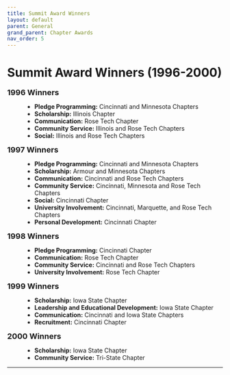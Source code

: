 ```yaml
---
title: Summit Award Winners
layout: default
parent: General
grand_parent: Chapter Awards
nav_order: 5
---
```


# Summit Award Winners (1996-2000)

<dl>
<dt><font size="+1"><b>1996 Winners</b></font>
<dd>
<ul>
<li><b>Pledge Programming:</b> Cincinnati and Minnesota Chapters
<li><b>Scholarship:</b> Illinois Chapter
<li><b>Communication:</b> Rose Tech Chapter
<li><b>Community Service:</b> Illinois and Rose Tech Chapters
<li><b>Social:</b> Illinois and Rose Tech Chapters
</ul>

<dt><font size="+1"><b>1997 Winners</b></font>
<dd>
<ul>
<li><b>Pledge Programming:</b> Cincinnati and Minnesota Chapters
<li><b>Scholarship:</b> Armour and Minnesota Chapters
<li><b>Communication:</b> Cincinnati and Rose Tech Chapters
<li><b>Community Service:</b> Cincinnati, Minnesota and Rose Tech Chapters
<li><b>Social:</b> Cincinnati Chapter
<li><b>University Involvement:</b> Cincinnati, Marquette, and Rose Tech Chapters
<li><b>Personal Development:</b> Cincinnati Chapter
</ul>

<dt><font size="+1"><b>1998 Winners</b></font>
<dd>
<ul>
<li><b>Pledge Programming:</b> Cincinnati Chapter
<li><b>Communication:</b> Rose Tech Chapter
<li><b>Community Service:</b> Cincinnati and Rose Tech Chapters
<li><b>University Involvement:</b> Rose Tech Chapter
</ul>

<dt><font size="+1"><b>1999 Winners</b></font>
<dd>
<ul>
<li><b>Scholarship:</b> Iowa State Chapter
<li><b>Leadership and Educational Development:</b> Iowa State Chapter
<li><b>Communication:</b> Cincinnati and Iowa State Chapters
<li><b>Recruitment:</b> Cincinnati Chapter
</ul>

<dt><font size="+1"><b>2000 Winners</b></font>
<dd>
<ul>
<li><b>Scholarship:</b> Iowa State Chapter
<li><b>Community Service:</b> Tri-State Chapter
</ul>

</dl>


----